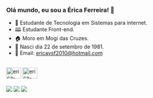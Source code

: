 ### Olá mundo, eu sou a Érica Ferreira! 👋
- 🌱 Estudante de Tecnologia em Sistemas para internet.
- 🕮 Estudante Front-end.
- 🏠 Moro em Mogi das Cruzes.
- 🎂 Nasci dia 22 de setembro de 1981.
- 📧 Email: ericavsf2010@hotmail.com


<div style="display: inline_block"><br>
  <img aling="center" alt="erica-css" height="30" width="40" src="https://cdn.jsdelivr.net/gh/devicons/devicon/icons/css3/css3-original-wordmark.svg">
  <img aling="center" alt="erica-html" height="30" width="40" src="https://cdn.jsdelivr.net/gh/devicons/devicon/icons/html5/html5-original-wordmark.svg">
</div>

<div style="display: inline_block"><br>
  <a href="https://www.linkedin.com/in/ericavsf" target="_blank"><img src="https://img.shields.io/badge/LinkedIn-0077B5?style=for-the-badge&logo=linkedin&logoColor=white" target="_blank"></a>
  <a href="https://whats.link/ericavsf" target="_blank"><img src="https://img.shields.io/badge/WhatsApp-25D366?style=for-the-badge&logo=whatsapp&logoColor=white" target="_blank"></a>
  <a href="https://t.me/Ericavsf" target="_blank"><img src="https://img.shields.io/badge/Telegram-2CA5E0?style=for-the-badge&logo=telegram&logoColor=white" target="_blank"></a>
</div>

<!--
**ericavsf/ericavsf** is a ✨ _special_ ✨ repository because its `README.md` (this file) appears on your GitHub profile.

Here are some ideas to get you started:

- 🔭 I’m currently working on ...
- 🌱 I’m currently learning ...
- 👯 I’m looking to collaborate on ...
- 🤔 I’m looking for help with ...
- 💬 Ask me about ...
- 📫 How to reach me: ...
- 😄 Pronouns: ...
- ⚡ Fun fact: ...
-->
